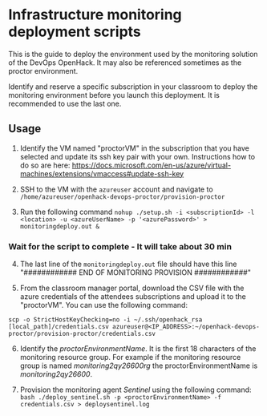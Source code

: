 # Infrastructure monitoring deployment scripts

This is the guide to deploy the environment used by the monitoring solution of the DevOps OpenHack.
It may also be referenced sometimes as the proctor environment.

Identify and reserve a specific subscription in your classroom to deploy the monitoring environment before you launch this deployment. It is recommended to use the last one.

## Usage

1. Identify the VM named "proctorVM" in the subscription that you have selected and update its ssh key pair with your own. Instructions how to do so are here: https://docs.microsoft.com/en-us/azure/virtual-machines/extensions/vmaccess#update-ssh-key 

2. SSH to the VM with the `azureuser` account and navigate to `/home/azureuser/openhack-devops-proctor/provision-proctor`

3. Run the following command `nohup ./setup.sh -i <subscriptionId> -l <location> -u <azureUserName> -p '<azurePassword>' > monitoringdeploy.out &`

### **Wait for the script to complete - It will take about 30 min**

4. The last line of the `monitoringdeploy.out` file should have this line "############ END OF MONITORING PROVISION ############"

5. From the classroom manager portal, download the CSV file with the azure credentials of the attendees subscriptions and upload it to the "proctorVM". You can use the following command:

`scp -o StrictHostKeyChecking=no -i ~/.ssh/openhack_rsa [local_path]/credentials.csv azureuser@<IP_ADDRESS>:~/openhack-devops-proctor/provision-proctor/credentials.csv`

6. Identify the _proctorEnvironmentName_. It is the first 18 characters of the monitoring resource group. For example if the monitoring resource group is named _monitoring2qy26600rg_ the proctorEnvironmentName is _monitoring2qy26600_.

7. Provision the monitoring agent _Sentinel_ using the following command: `bash ./deploy_sentinel.sh -p <proctorEnvironmentName> -f credentials.csv > deploysentinel.log`
